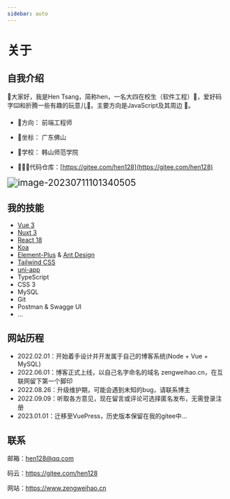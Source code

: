 ```yaml
---
sidebar: auto
---
```


# 关于

## 自我介绍

👋大家好，我是Hen Tsang，简称hen，一名大四在校生（软件工程）🧩，爱好码字⌨️和折腾一些有趣的玩意儿🤣。主要方向是JavaScript及其周边 🔧。

- 🧭方向： 前端工程师

- 🎈坐标： 广东佛山

- 🏫学校： 韩山师范学院

- 🧑🏻‍💻代码仓库：[https://gitee.com/hen128](https://gitee.com/hen128)

<img src="https://cloud.zengweihao.cn/typora/2023-07-11/20230711101340.png" alt="image-20230711101340505" style="zoom:150%;" />

## 我的技能

- [Vue 3](https://cn.vuejs.org)
- [Nuxt 3](https://nuxt.com)
- [React 18](https://react.docschina.org)
- [Koa](https://koajs.com)
- [Element-Plus](https://cn.element-plus.org/zh-CN/) & [Ant Design ](https://ant.design/index-cn/)
- [Tailwind CSS](https://www.tailwindcss.cn)
- [uni-app](https://uniapp.dcloud.io/quickstart)
- TypeScript
- CSS 3
- MySQL
- Git
- Postman & Swagge UI
- ...


## 网站历程

- 2022.02.01：开始着手设计并开发属于自己的博客系统(Node + Vue + MySQL)
- 2022.06.01：博客正式上线，以自己名字命名的域名 zengweihao.cn，在互联网留下第一个脚印 
- 2022.08.26：升级维护期，可能会遇到未知的bug，请联系博主
- 2022.09.09：听取各方意见，现在留言或评论可选择匿名发布，无需登录注册
- 2023.01.01：迁移至VuePress，历史版本保留在我的gitee中...


## 联系

邮箱：hen128@qq.com

码云：https://gitee.com/hen128

网站：https://www.zengweihao.cn